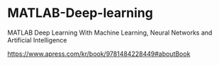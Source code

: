 # MATLAB-Deep-learning
MATLAB Deep Learning With Machine Learning, Neural Networks and Artificial Intelligence

https://www.apress.com/kr/book/9781484228449#aboutBook


